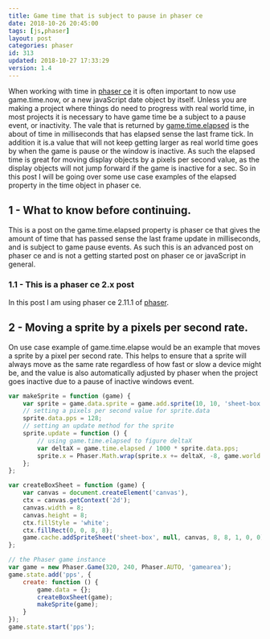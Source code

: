 ```yaml
---
title: Game time that is subject to pause in phaser ce
date: 2018-10-26 20:45:00
tags: [js,phaser]
layout: post
categories: phaser
id: 313
updated: 2018-10-27 17:33:29
version: 1.4
---
```


When working with time in [phaser ce](https://photonstorm.github.io/phaser-ce/index.html) it is often important to now use game.time.now, or a new javaScript date object by itself. Unless you are making a project where things do need to progress with real world time, in most projects it is necessary to have game time be a subject to a pause event, or inactivity. The vale that is returned by [game.time.elapsed](https://photonstorm.github.io/phaser-ce/Phaser.Time.html#elapsed) is the about of time in milliseconds that has elapsed sense the last frame tick. In addition it is.a value that will not keep getting larger as real world time goes by when the game is pause or the window is inactive. As such the elapsed time is great for moving display objects by a pixels per second value, as the display objects will not jump forward if the game is inactive for a sec. So in this post I will be going over some use case examples of the elapsed property in the time object in phaser ce.

<!-- more -->

## 1 - What to know before continuing.

This is a post on the game.time.elapsed property is phaser ce that gives the amount of time that has passed sense the last frame update in milliseconds, and is subject to game pause events. As such this is an advanced post on phaser ce and is not a getting started post on phaser ce or javaScript in general.

### 1.1 - This is a phaser ce 2.x post

In this post I am using phaser ce 2.11.1 of [phaser](https://phaser.io/).

## 2 - Moving a sprite by a pixels per second rate.

On use case example of game.time.elapse would be an example that moves a sprite by a pixel per second rate. This helps to ensure that a sprite will always move as the same rate regardless of how fast or slow a device might be, and the value is also automatically adjusted by phaser when the project goes inactive due to a pause of inactive windows event.


```js
var makeSprite = function (game) {
    var sprite = game.data.sprite = game.add.sprite(10, 10, 'sheet-box');
    // setting a pixels per second value for sprite.data
    sprite.data.pps = 128;
    // setting an update method for the sprite
    sprite.update = function () {
        // using game.time.elapsed to figure deltaX
        var deltaX = game.time.elapsed / 1000 * sprite.data.pps;
        sprite.x = Phaser.Math.wrap(sprite.x += deltaX, -8, game.world.width + 8);
    };
};
```

```js
var createBoxSheet = function (game) {
    var canvas = document.createElement('canvas'),
    ctx = canvas.getContext('2d');
    canvas.width = 8;
    canvas.height = 8;
    ctx.fillStyle = 'white';
    ctx.fillRect(0, 0, 8, 8);
    game.cache.addSpriteSheet('sheet-box', null, canvas, 8, 8, 1, 0, 0);
};
```

```js
// the Phaser game instance
var game = new Phaser.Game(320, 240, Phaser.AUTO, 'gamearea');
game.state.add('pps', {
    create: function () {
        game.data = {};
        createBoxSheet(game);
        makeSprite(game);
    }
});
game.state.start('pps');
```